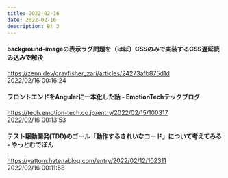 ```yaml
---
title: 2022-02-16
date: 2022-02-16
description: B! 3
---
```


#### background-imageの表示ラグ問題を（ほぼ）CSSのみで実装するCSS遅延読み込みで解決
https://zenn.dev/crayfisher_zari/articles/24273afb875d1d<br>
2022/02/16 00:16:24<br>


#### フロントエンドをAngularに一本化した話 - EmotionTechテックブログ
https://tech.emotion-tech.co.jp/entry/2022/02/15/100317<br>
2022/02/16 00:13:53<br>


#### テスト駆動開発(TDD)のゴール「動作するきれいなコード」について考えてみる - やっとむでぽん
https://yattom.hatenablog.com/entry/2022/02/12/102311<br>
2022/02/16 00:11:58<br>


